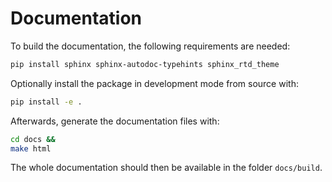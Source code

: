 # Documentation

To build the documentation, the following requirements are needed:

```bash
pip install sphinx sphinx-autodoc-typehints sphinx_rtd_theme
```

Optionally install the package in development mode from source with:

```bash
pip install -e .
```

Afterwards, generate the documentation files with:

```bash
cd docs &&
make html
```

The whole documentation should then be available in the folder `docs/build`.
